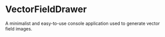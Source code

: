 # VectorFieldDrawer
A minimalist and easy-to-use console application used to generate vector field images.
